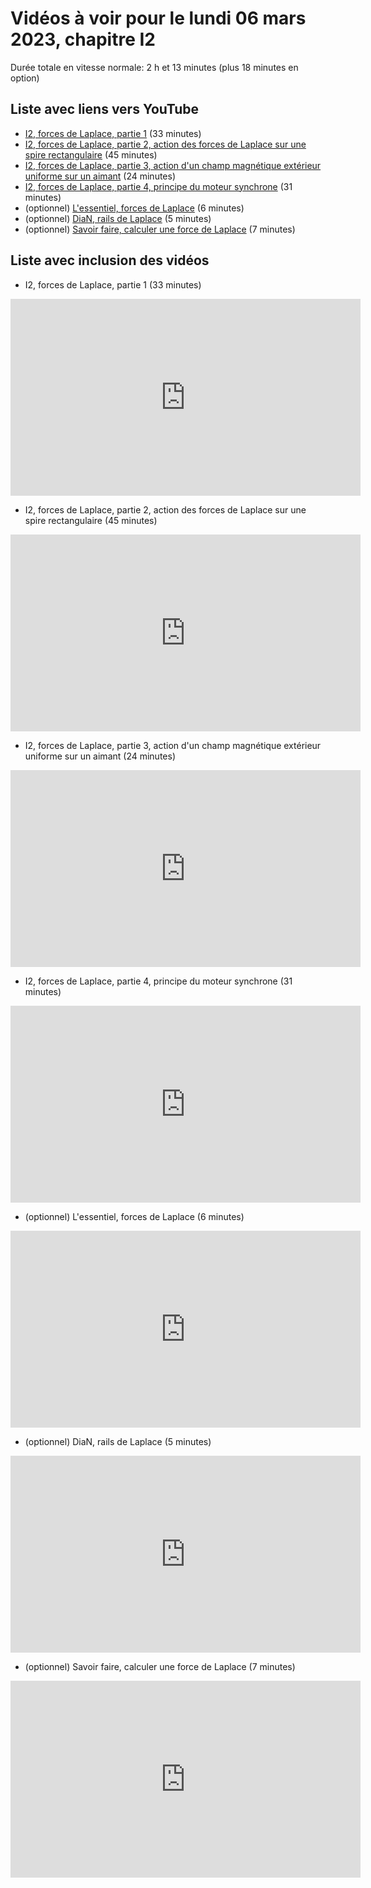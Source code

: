 
# Vidéos à voir pour le lundi 06 mars 2023, chapitre I2

Durée totale en vitesse normale: 2 h et 13 minutes (plus 18 minutes en option)

## Liste avec liens vers YouTube

*  [I2, forces de Laplace, partie 1](https://youtu.be/CUhJA9H9y3s) (33 minutes)
*  [I2, forces de Laplace, partie 2, action des forces de Laplace sur une spire rectangulaire](https://youtu.be/2t0Zkmru4Pw) (45 minutes)
*  [I2, forces de Laplace, partie 3, action d'un champ magnétique extérieur uniforme sur un aimant](https://youtu.be/sH84mmkkZKU) (24 minutes)
*  [I2, forces de Laplace, partie 4, principe du moteur synchrone](https://youtu.be/embesZcT59w) (31 minutes)
* (optionnel) [L'essentiel, forces de Laplace](https://youtu.be/H9RPVl1mxbk) (6 minutes)
* (optionnel) [DiaN, rails de Laplace](https://youtu.be/4fgPDHTHclc) (5 minutes)
* (optionnel) [Savoir faire, calculer une force de Laplace](https://youtu.be/DdqvG1qYIDo) (7 minutes)

## Liste avec inclusion des vidéos

*  I2, forces de Laplace, partie 1 (33 minutes)

 <div style="text-align:center">
<iframe width="560" height="315" src="https://www.youtube.com/embed/CUhJA9H9y3s" title="YouTube video player" frameborder="0" allow="accelerometer; autoplay; clipboard-write; encrypted-media; gyroscope; picture-in-picture" allowfullscreen></iframe>
</div>
 

*  I2, forces de Laplace, partie 2, action des forces de Laplace sur une spire rectangulaire (45 minutes)

 <div style="text-align:center">
<iframe width="560" height="315" src="https://www.youtube.com/embed/2t0Zkmru4Pw" title="YouTube video player" frameborder="0" allow="accelerometer; autoplay; clipboard-write; encrypted-media; gyroscope; picture-in-picture" allowfullscreen></iframe>
</div>
 

*  I2, forces de Laplace, partie 3, action d'un champ magnétique extérieur uniforme sur un aimant (24 minutes)

 <div style="text-align:center">
<iframe width="560" height="315" src="https://www.youtube.com/embed/sH84mmkkZKU" title="YouTube video player" frameborder="0" allow="accelerometer; autoplay; clipboard-write; encrypted-media; gyroscope; picture-in-picture" allowfullscreen></iframe>
</div>
 

*  I2, forces de Laplace, partie 4, principe du moteur synchrone (31 minutes)

 <div style="text-align:center">
<iframe width="560" height="315" src="https://www.youtube.com/embed/embesZcT59w" title="YouTube video player" frameborder="0" allow="accelerometer; autoplay; clipboard-write; encrypted-media; gyroscope; picture-in-picture" allowfullscreen></iframe>
</div>
 

* (optionnel) L'essentiel, forces de Laplace (6 minutes)

 <div style="text-align:center">
<iframe width="560" height="315" src="https://www.youtube.com/embed/H9RPVl1mxbk" title="YouTube video player" frameborder="0" allow="accelerometer; autoplay; clipboard-write; encrypted-media; gyroscope; picture-in-picture" allowfullscreen></iframe>
</div>
 

* (optionnel) DiaN, rails de Laplace (5 minutes)

 <div style="text-align:center">
<iframe width="560" height="315" src="https://www.youtube.com/embed/4fgPDHTHclc" title="YouTube video player" frameborder="0" allow="accelerometer; autoplay; clipboard-write; encrypted-media; gyroscope; picture-in-picture" allowfullscreen></iframe>
</div>
 

* (optionnel) Savoir faire, calculer une force de Laplace (7 minutes)

 <div style="text-align:center">
<iframe width="560" height="315" src="https://www.youtube.com/embed/DdqvG1qYIDo" title="YouTube video player" frameborder="0" allow="accelerometer; autoplay; clipboard-write; encrypted-media; gyroscope; picture-in-picture" allowfullscreen></iframe>
</div>
 


